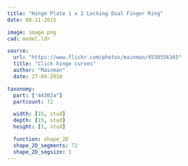 ```yaml
---
title: "Hinge Plate 1 x 2 Locking Dual Finger Ring"
date: 08-11-2015

image: image.png
cad: model.ldr

source:
  url: "https://www.flickr.com/photos/mainman/4558556165"
  title: "Click hinge curves"
  author: "Mainman"
  date: 27-04-2010

taxonomy:
  part: ["44302a"]
  partcount: 72

  width: [15, stud]
  depth: [15, stud]
  height: [1, stud]

  function: shape_2D
  shape_2D_segments: 72
  shape_2D_segsize: 1
---
```

